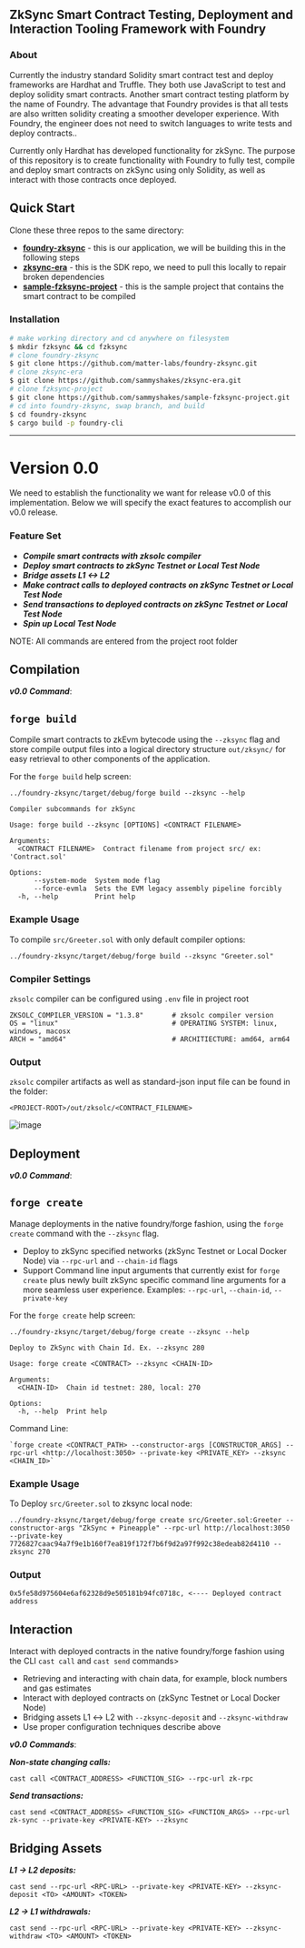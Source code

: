## ZkSync Smart Contract Testing, Deployment and Interaction Tooling Framework with Foundry
### About
Currently the industry standard Solidity smart contract test and deploy frameworks are Hardhat and Truffle. They both use JavaScript to test and deploy solidity smart contracts. Another smart contract testing platform by the name of Foundry. The  advantage that Foundry provides is that all tests are also written solidity creating a smoother developer experience. With Foundry, the engineer does not need to switch languages to write tests and deploy contracts.. 

Currently only Hardhat has developed functionality for zkSync. The purpose of this repository is to create functionality with Foundry to fully test, compile and deploy smart contracts on zkSync using only Solidity, as well as interact with those contracts once deployed.

## Quick Start

Clone these three repos to the same directory:

- [**foundry-zksync**](https://github.com/matter-labs/foundry-zksync) - this is our application, we will be building this in the following steps
- [**zksync-era**](https://github.com/sammyshakes/zksync-era) - this is the SDK repo, we need to pull this locally to repair broken dependencies
- [**sample-fzksync-project**](https://github.com/sammyshakes/sample-fzksync-project) - this is the sample project that contains the smart contract to be compiled


### Installation

```bash
# make working directory and cd anywhere on filesystem
$ mkdir fzksync && cd fzksync
# clone foundry-zksync
$ git clone https://github.com/matter-labs/foundry-zksync.git 
# clone zksync-era
$ git clone https://github.com/sammyshakes/zksync-era.git
# clone fzksync-project
$ git clone https://github.com/sammyshakes/sample-fzksync-project.git
# cd into foundry-zksync, swap branch, and build
$ cd foundry-zksync
$ cargo build -p foundry-cli
```
---

# Version 0.0

We need to establish the functionality we want for release v0.0 of this implementation. Below we will specify the exact features to accomplish our v0.0 release.

### Feature Set

- ***Compile smart contracts with zksolc compiler***
- ***Deploy smart contracts to zkSync Testnet or Local Test Node***
- ***Bridge assets L1 <-> L2***
- ***Make contract calls to deployed contracts on zkSync Testnet or Local Test Node***
- ***Send transactions to deployed contracts on zkSync Testnet or Local Test Node***
- ***Spin up Local Test Node***

NOTE: All commands are entered from the project root folder

## Compilation

***v0.0*** ***Command***:
## `forge build`

Compile smart contracts to zkEvm bytecode using the `--zksync` flag and store compile output files into a logical directory structure `out/zksync/` for easy retrieval to other components of the application.


For the `forge build` help screen:
```
../foundry-zksync/target/debug/forge build --zksync --help
```
```
Compiler subcommands for zkSync

Usage: forge build --zksync [OPTIONS] <CONTRACT FILENAME>

Arguments:
  <CONTRACT FILENAME>  Contract filename from project src/ ex: 'Contract.sol'

Options:
      --system-mode  System mode flag
      --force-evmla  Sets the EVM legacy assembly pipeline forcibly
  -h, --help         Print help
```
### Example Usage
To compile `src/Greeter.sol` with only default compiler options:
```
../foundry-zksync/target/debug/forge build --zksync "Greeter.sol" 
```

### Compiler Settings
`zksolc` compiler can be configured using `.env` file in project root
```
ZKSOLC_COMPILER_VERSION = "1.3.8"       # zksolc compiler version
OS = "linux"                            # OPERATING SYSTEM: linux, windows, macosx
ARCH = "amd64"                          # ARCHITIECTURE: amd64, arm64

```

### Output
`zksolc` compiler artifacts as well as standard-json input file can be found in the folder:
```
<PROJECT-ROOT>/out/zksolc/<CONTRACT_FILENAME>
```
![image](https://user-images.githubusercontent.com/76663878/231275745-4d33cb52-9a2a-4bc1-a48d-e9b5e48030c1.png)

## Deployment

***v0.0*** ***Command***:
## `forge create`

Manage deployments in the native foundry/forge fashion, using the `forge create` command with the `--zksync` flag.

- Deploy to zkSync specified networks (zkSync Testnet or Local Docker Node)  via `--rpc-url` and `--chain-id` flags
- Support Command line input arguments that currently exist for `forge create` plus newly built zkSync specific command line arguments for a more seamless user experience. Examples: `--rpc-url`, `--chain-id`, `--private-key`

For the `forge create` help screen:
```
../foundry-zksync/target/debug/forge create --zksync --help
```

```
Deploy to ZkSync with Chain Id. Ex. --zksync 280

Usage: forge create <CONTRACT> --zksync <CHAIN-ID>

Arguments:
  <CHAIN-ID>  Chain id testnet: 280, local: 270

Options:
  -h, --help  Print help
```
Command Line:
```
`forge create <CONTRACT_PATH> --constructor-args [CONSTRUCTOR_ARGS] --rpc-url <http://localhost:3050> --private-key <PRIVATE_KEY> --zksync <CHAIN_ID>`
```

### Example Usage
To Deploy `src/Greeter.sol` to zksync local node:
```
../foundry-zksync/target/debug/forge create src/Greeter.sol:Greeter --constructor-args "ZkSync + Pineapple" --rpc-url http://localhost:3050 --private-key 7726827caac94a7f9e1b160f7ea819f172f7b6f9d2a97f992c38edeab82d4110 --zksync 270
```

### Output
```
0x5fe58d975604e6af62328d9e505181b94fc0718c, <---- Deployed contract address
```



## Interaction

Interact with deployed contracts in the native foundry/forge fashion using the CLI `cast call` and `cast send` commands>

- Retrieving and interacting with chain data, for example, block numbers and gas estimates
- Interact with deployed contracts on (zkSync Testnet or Local Docker Node)
- Bridging assets L1 ↔ L2 with `--zksync-deposit` and `--zksync-withdraw`
- Use proper configuration techniques describe above

***v0.0*** ***Commands***:

***Non-state changing calls:***

`cast call <CONTRACT_ADDRESS> <FUNCTION_SIG> --rpc-url zk-rpc`

***Send transactions:***

`cast send <CONTRACT_ADDRESS> <FUNCTION_SIG> <FUNCTION_ARGS> --rpc-url zk-sync --private-key <PRIVATE-KEY> --zksync`



## Bridging Assets

***L1 → L2 deposits:***

`cast send --rpc-url <RPC-URL> --private-key <PRIVATE-KEY> --zksync-deposit <TO> <AMOUNT> <TOKEN>`

***L2 → L1 withdrawals:***

`cast send --rpc-url <RPC-URL> --private-key <PRIVATE-KEY> --zksync-withdraw <TO> <AMOUNT> <TOKEN>`
